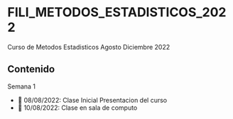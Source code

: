 # FILI_METODOS_ESTADISTICOS_2022
Curso de Metodos Estadisticos Agosto Diciembre 2022

## Contenido

 Semana 1 
 
 + :round_pushpin: 08/08/2022: Clase Inicial Presentacion del curso
 + :round_pushpin: 10/08/2022: Clase en sala de computo
 